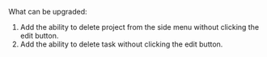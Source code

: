 What can be upgraded:

1. Add the ability to delete project from the side menu without clicking the edit button.
2. Add the ability to delete task without clicking the edit button. 
